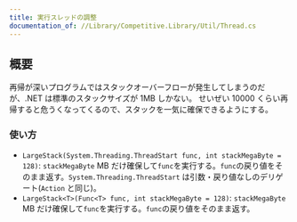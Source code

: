 ```yaml
---
title: 実行スレッドの調整
documentation_of: //Library/Competitive.Library/Util/Thread.cs
---
```


## 概要

再帰が深いプログラムではスタックオーバーフローが発生してしまうのだが、.NET は標準のスタックサイズが 1MB しかない。
せいぜい 10000 くらい再帰すると危うくなってくるので、スタックを一気に確保できるようにする。

### 使い方

- `LargeStack(System.Threading.ThreadStart func, int stackMegaByte = 128)`: `stackMegaByte` MB だけ確保して`func`を実行する。`func`の戻り値をそのまま返す。`System.Threading.ThreadStart` は引数・戻り値なしのデリゲート(`Action` と同じ)。
- `LargeStack<T>(Func<T> func, int stackMegaByte = 128)`: `stackMegaByte` MB だけ確保して`func`を実行する。`func`の戻り値をそのまま返す。